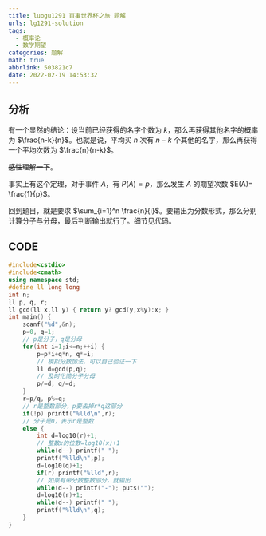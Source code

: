```yaml
---
title: luogu1291 百事世界杯之旅 题解
urls: lg1291-solution
tags:
  - 概率论
  - 数学期望
categories: 题解
math: true
abbrlink: 503821c7
date: 2022-02-19 14:53:32
---
```


## 分析

有一个显然的结论：设当前已经获得的名字个数为 $k$，那么再获得其他名字的概率为 $\frac{n-k}{n}$。也就是说，平均买 $n$ 次有 $n-k$ 个其他的名字，那么再获得一个平均次数为 $\frac{n}{n-k}$。

<!--more-->

~~感性理解一下~~。

事实上有这个定理，对于事件 $A$，有 $P(A)=p$，那么发生 $A$ 的期望次数 $E(A)= \frac{1}{p}$。

回到题目，就是要求 $\sum_{i=1}^n \frac{n}{i}$。要输出为分数形式，那么分别计算分子与分母，最后判断输出就行了。细节见代码。

## CODE

```cpp
#include<cstdio>
#include<cmath>
using namespace std;
#define ll long long
int n;
ll p, q, r;
ll gcd(ll x,ll y) { return y? gcd(y,x%y):x; }
int main() {
	scanf("%d",&n);
	p=0, q=1;
    // p是分子，q是分母
	for(int i=1;i<=n;++i) {
		p=p*i+q*n, q*=i;
        // 模拟分数加法，可以自己验证一下
		ll d=gcd(p,q);
        // 及时化简分子分母
		p/=d, q/=d;
	}
	r=p/q, p%=q;
    // r是整数部分，p要去掉r*q这部分
	if(!p) printf("%lld\n",r);
    // 分子是0，表示r是整数
	else {
		int d=log10(r)+1;
        // 整数x的位数=log10(x)+1
		while(d--) printf(" ");
		printf("%lld\n",p);
		d=log10(q)+1;
		if(r) printf("%lld",r);
        // 如果有带分数整数部分，就输出
		while(d--) printf("-"); puts("");
		d=log10(r)+1;
		while(d--) printf(" ");
		printf("%lld\n",q);
	}
}
```

